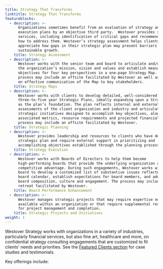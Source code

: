 ```yaml
---
title: Strategy That Transforms
linktitle: Strategy That Transforms
featureblocks:
  - description: >-
      Organizations sometimes benefit from an evaluation of strategy and
      execution plans by an objective third party.  Westover provides such
      services, including identification of critical gaps and recommendations on
      how to address them. Westover’s strategy assessment helps clients
      appreciate how gaps in their strategic plan may present barriers to
      sustainable growth.
    title: Strategy Assessment
  - description: >-
      Westover works with the senior team and board to articulate and/or update
      the organization’s mission, vision and values and establish measurable
      objectives for four key perspectives in a one-page Strategy Map. The
      process may include an offsite facilitated by Westover as well as advice
      on effective communication of the Map to key stakeholders.
    title: Strategy Maps
  - description: >-
      Westover works with clients to develop detailed, well-considered
      three-to-five year Strategic Plans, ideally expanding upon a Strategy Map
      as the plan’s foundation. The plan reflects internal and external
      assessments of the client organization and industry and articulates
      strategic initiatives designed to accomplish key objectives, along with
      associated metrics, resource requirements and projected financials. The
      process may include an offsite facilitated by Westover.
    title: Strategic Planning
  - description: >-
      Westover provides leadership and resources to clients who have developed a
      strategic plan and require external support in prioritizing and
      accomplishing objectives established through the planning process.
    title: Strategy Execution
  - description: >-
      Westover works with Boards of Directors to help them become
      high-performing boards that provide the underlying organization a
      competitive advantage. During such engagements, Westover works with the
      board to develop a customized list of substantive issues reflected in a
      board calendar, establish expectations for board members, and address
      board composition, culture and engagement. The process may include a board
      retreat facilitated by Westover.
    title: Board Performance Enhancement
  - description: >-
      Westover manages strategic projects that may require expertise not
      available within an organization or that require supplemental resources
      for project management and completion.
    title: Strategic Projects and Initiatives
weight: 1
---
```

Westover Strategy works with organizations in a variety of industries, particularly financial services, but also fine art, healthcare and more, on confidential strategy consulting engagements that are customized to fit clients’ needs and priorities. See the [Featured Clients section](/work) for case studies and testimonials.

Key offerings include:
